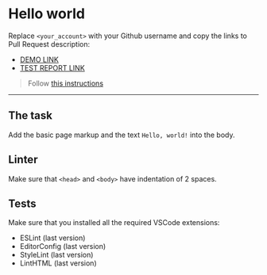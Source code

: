 # Hello world

Replace `<your_account>` with your Github username and copy the links to Pull Request description:
- [DEMO LINK](https://yurii-shkrobut-m.github.io/layout_hello-world/)
- [TEST REPORT LINK](https://yurii-shkrobut-m.github.io/layout_hello-world/report/html_report/)

> Follow [this instructions](https://mate-academy.github.io/layout_task-guideline/#how-to-solve-the-layout-tasks-on-github)
___

## The task

Add the basic page markup and the text `Hello, world!` into the body.

## Linter

Make sure that `<head>` and `<body>` have indentation of 2 spaces.

## Tests

Make sure that you installed all the required VSCode extensions:

- ESLint (last version)
- EditorConfig (last version)
- StyleLint (last version)
- LintHTML (last version)
